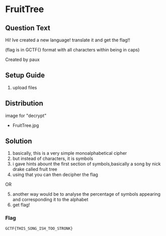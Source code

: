 # FruitTree
## Question Text

Hi! Ive created a new language! translate it  and get the flag!!

(flag is in GCTF{} format with all characters within being in caps)

Created by paux

## Setup Guide
1. upload files

## Distribution
image for "decrypt"
- FruitTree.jpg

## Solution
1.	basically, this is a very simple monoalphabetical cipher
2.	but instead of characters, it is symbols
3.	i gave hints abount the first section of symbols,basically a song by nick drake called fruit tree
4.	using that you can then decipher the flag

OR 

5.  another way would be to analyse the percentage of symbols appearing and corresponding it to the alphabet
6.  get flag! 

### Flag
`GCTF{THIS_SONG_ISH_TOO_STRONK}`
